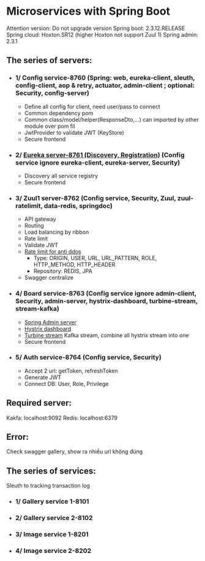 # Microservices with Spring Boot
Attention version: Do not upgrade version
Spring boot: 2.3.12.RELEASE
Spring cloud: Hoxton.SR12 (higher Hoxton not support Zuul 1)
Spring admin: 2.3.1

## The series of servers:

- ### 1/ Config service-8760 (Spring: web, eureka-client, sleuth, config-client, aop & retry, actuator, admin-client ; optional: Security, config-server)
  - Define all config for client, need user/pass to connect
  - Common dependency pom
  - Common class/model/helper(ResponseDto,...) can imported by other module over pom fil
  - JwtProvider to validate JWT (KeyStore)
  - Secure frontend
- ### 2/ [Eureka server-8761 (Discovery, Registration)](http://localhost:8761/) (Config service ignore eureka-client, eureka-server, Security)
  - Discovery all service registry
  - Secure frontend
- ### 3/ Zuul1 server-8762 (Config service, Security, Zuul, zuul-ratelimit, data-redis, springdoc)
  - API gateway
  - Routing
  - Load balancing by ribbon
  - Rate limit
  - Validate JWT
  - [Rate limit for anti ddos](https://github.com/marcosbarbero/spring-cloud-zuul-ratelimit)
    - Type: ORIGIN, USER, URL, URL_PATTERN, ROLE, HTTP_METHOD, HTTP_HEADER
    - Repository: REDIS, JPA
  - Swagger centralize
- ### 4/ Board service-8763 (Config service ignore admin-client, Security, admin-server, hystrix-dashboard, turbine-stream, stream-kafka)
  - [Spring Admin server](http://localhost:8763/admin)
  - [Hystrix dashboard](http://localhost:8763/hystrix/monitor?stream=http://localhost:8763)
  - [Turbine stream](http://localhost:8763) Kafka stream, combine all hystrix stream into one
  - Secure frontend
- ### 5/ Auth service-8764 (Config service, Security)
  - Accept 2 url: getToken, refreshToken
  - Generate JWT
  - Connect DB: User, Role, Privilege
    
## Required server:
Kakfa: localhost:9092
Redis: localhost:6379

## Error:
Check swagger gallery, show ra nhiều url không đúng

## The series of services:
Sleuth to tracking transaction log

- ### 1/ Gallery service 1-8101
- ### 2/ Gallery service 2-8102
- ### 3/ Image service 1-8201
- ### 4/ Image service 2-8202

